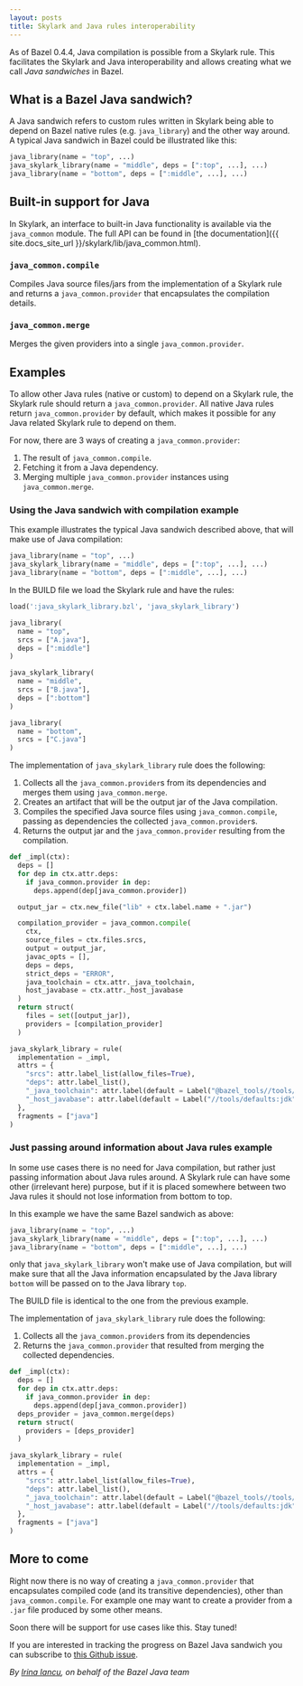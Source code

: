 ```yaml
---
layout: posts
title: Skylark and Java rules interoperability
---
```


As of Bazel 0.4.4, Java compilation is possible from a Skylark rule. This
facilitates the Skylark and Java interoperability and allows creating what we
call _Java sandwiches_ in Bazel.

## What is a Bazel Java sandwich?

A Java sandwich refers to custom rules written in Skylark being able to depend
on Bazel native rules (e.g. `java_library`) and the other way around. A typical
Java sandwich in Bazel could be illustrated like this:

```python
java_library(name = "top", ...)
java_skylark_library(name = "middle", deps = [":top", ...], ...)
java_library(name = "bottom", deps = [":middle", ...], ...)
```
## Built-in support for Java

In Skylark, an interface to built-in Java functionality is available via the `java_common` module.
The full API can be found in [the documentation]({{ site.docs_site_url }}/skylark/lib/java_common.html).

### `java_common.compile`

Compiles Java source files/jars from the implementation of a Skylark rule and
returns a `java_common.provider` that encapsulates the compilation details.

### `java_common.merge`

Merges the given providers into a single `java_common.provider`.


## Examples

To allow other Java rules (native or custom) to depend on a Skylark rule, the
Skylark rule should return a `java_common.provider`. All native Java rules
return `java_common.provider` by default, which makes it possible for any Java
related Skylark rule to depend on them.

For now, there are 3 ways of creating a `java_common.provider`:

1. The result of `java_common.compile`.
2. Fetching it from a Java dependency.
3. Merging multiple `java_common.provider` instances using `java_common.merge`.

### Using the Java sandwich with compilation example

This example illustrates the typical Java sandwich described above, that will
make use of Java compilation:

```python
java_library(name = "top", ...)
java_skylark_library(name = "middle", deps = [":top", ...], ...)
java_library(name = "bottom", deps = [":middle", ...], ...)
```

In the BUILD file we load the Skylark rule and have the rules:

```python
load(':java_skylark_library.bzl', 'java_skylark_library')

java_library(
  name = "top",
  srcs = ["A.java"],
  deps = [":middle"]
)

java_skylark_library(
  name = "middle",
  srcs = ["B.java"],
  deps = [":bottom"]
)

java_library(
  name = "bottom",
  srcs = ["C.java"]
)
```

The implementation of `java_skylark_library` rule does the following:

1. Collects all the `java_common.provider`s from its dependencies and merges
them using `java_common.merge`.
2. Creates an artifact that will be the output jar of the Java compilation.
3. Compiles the specified Java source files using `java_common.compile`, passing
as dependencies the collected `java_common.provider`s.
4. Returns the output jar and the `java_common.provider` resulting from the
compilation.

```python
def _impl(ctx):
  deps = []
  for dep in ctx.attr.deps:
    if java_common.provider in dep:
      deps.append(dep[java_common.provider])

  output_jar = ctx.new_file("lib" + ctx.label.name + ".jar")

  compilation_provider = java_common.compile(
    ctx,
    source_files = ctx.files.srcs,
    output = output_jar,
    javac_opts = [],
    deps = deps,
    strict_deps = "ERROR",
    java_toolchain = ctx.attr._java_toolchain,
    host_javabase = ctx.attr._host_javabase
  )
  return struct(
    files = set([output_jar]),
    providers = [compilation_provider]
  )

java_skylark_library = rule(
  implementation = _impl,
  attrs = {
    "srcs": attr.label_list(allow_files=True),
    "deps": attr.label_list(),
    "_java_toolchain": attr.label(default = Label("@bazel_tools//tools/jdk:toolchain")),
    "_host_javabase": attr.label(default = Label("//tools/defaults:jdk"))
  },
  fragments = ["java"]
)
```

### Just passing around information about Java rules example

In some use cases there is no need for Java compilation, but rather just passing
information about Java rules around. A Skylark rule can have some other
(irrelevant here) purpose, but if it is placed somewhere between two Java rules
it should not lose information from bottom to top.

In this example we have the same Bazel sandwich as above:

```python
java_library(name = "top", ...)
java_skylark_library(name = "middle", deps = [":top", ...], ...)
java_library(name = "bottom", deps = [":middle", ...], ...)
```

only that `java_skylark_library` won't make use of Java compilation, but will
make sure that all the Java information encapsulated by the Java library
`bottom` will be passed on to the Java library `top`.

The BUILD file is identical to the one from the previous example.

The implementation of `java_skylark_library` rule does the following:

1. Collects all the `java_common.provider`s from its dependencies
2. Returns the `java_common.provider` that resulted from merging the collected
dependencies.

```python
def _impl(ctx):
  deps = []
  for dep in ctx.attr.deps:
    if java_common.provider in dep:
      deps.append(dep[java_common.provider])
  deps_provider = java_common.merge(deps)
  return struct(
    providers = [deps_provider]
  )

java_skylark_library = rule(
  implementation = _impl,
  attrs = {
    "srcs": attr.label_list(allow_files=True),
    "deps": attr.label_list(),
    "_java_toolchain": attr.label(default = Label("@bazel_tools//tools/jdk:toolchain")),
    "_host_javabase": attr.label(default = Label("//tools/defaults:jdk"))
  },
  fragments = ["java"]
)
```
## More to come

Right now there is no way of creating a `java_common.provider` that encapsulates
compiled code (and its transitive dependencies), other than
`java_common.compile`. For example one may want to create a provider from a
`.jar` file produced by some other means.

Soon there will be support for use cases like this. Stay tuned!

If you are interested in tracking the progress on Bazel Java sandwich you can
subscribe to [this Github issue](https://github.com/bazelbuild/bazel/issues/2614).

*By [Irina Iancu](https://github.com/iirina), on behalf of the Bazel Java team*
